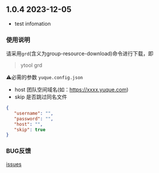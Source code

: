 ## 1.0.4 2023-12-05

- test infomation

### 使用说明

请采用`grd`(含义为group-resource-download)命令进行下载，即

> ytool grd

⚠️必需的参数 `yuque.config.json`

- host 团队空间域名(如：<https://xxxx.yuque.com>)
- skip 是否跳过同名文件

```json
{
   "username": "",
   "password": "",
   "host": "", 
   "skip": true 
}
```

### BUG反馈

[issues](https://github.com/vannvan/rust-explore/issues)
